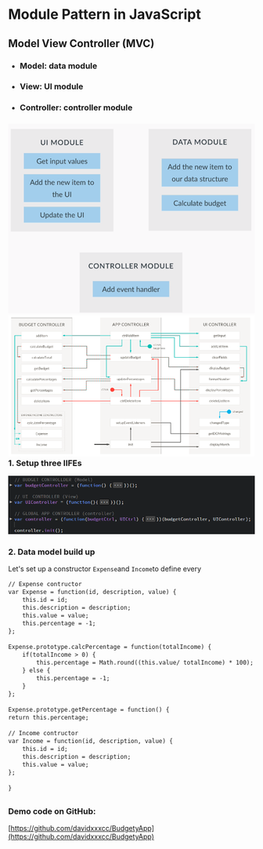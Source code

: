 # Module Pattern in JavaScript

## Model View Controller \(MVC\)

* ### Model: data module
* ### View: UI module
* ### Controller: controller module

### ![](/assets/js-25)![](/assets/js-29)1. Setup three IIFEs

![](/assets/js-31)

### 2. Data model build up

Let's set up a constructor `Expense`and `Income`to define every

```
// Expense contructor
var Expense = function(id, description, value) {
    this.id = id;
    this.description = description;
    this.value = value;
    this.percentage = -1;
};

Expense.prototype.calcPercentage = function(totalIncome) {
    if(totalIncome > 0) {
        this.percentage = Math.round((this.value/ totalIncome) * 100);
    } else {
        this.percentage = -1;
    }
};

Expense.prototype.getPercentage = function() {
return this.percentage;

// Income contructor
var Income = function(id, description, value) {
    this.id = id;
    this.description = description;
    this.value = value;
};

}
```

## 

### Demo code on GitHub:

[https://github.com/davidxxxcc/BudgetyApp](https://github.com/davidxxxcc/BudgetyApp)

